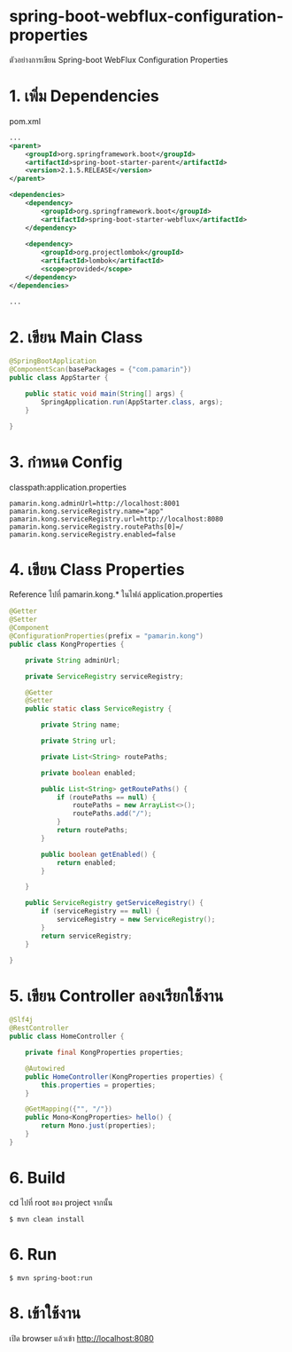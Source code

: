 # spring-boot-webflux-configuration-properties
ตัวอย่างการเขียน Spring-boot WebFlux Configuration Properties

# 1. เพิ่ม Dependencies

pom.xml 
``` xml
...
<parent>
    <groupId>org.springframework.boot</groupId>
    <artifactId>spring-boot-starter-parent</artifactId>
    <version>2.1.5.RELEASE</version>
</parent>

<dependencies>
    <dependency>
        <groupId>org.springframework.boot</groupId>
        <artifactId>spring-boot-starter-webflux</artifactId>
    </dependency>
    
    <dependency>
        <groupId>org.projectlombok</groupId>
        <artifactId>lombok</artifactId>
        <scope>provided</scope>
    </dependency>
</dependencies>

...
```

# 2. เขียน Main Class 

``` java
@SpringBootApplication
@ComponentScan(basePackages = {"com.pamarin"}) 
public class AppStarter {

    public static void main(String[] args) {
        SpringApplication.run(AppStarter.class, args);
    }

}
```

# 3. กำหนด Config 
classpath:application.properties 
``` properties
pamarin.kong.adminUrl=http://localhost:8001
pamarin.kong.serviceRegistry.name="app"
pamarin.kong.serviceRegistry.url=http://localhost:8080
pamarin.kong.serviceRegistry.routePaths[0]=/
pamarin.kong.serviceRegistry.enabled=false
```

# 4. เขียน Class Properties 
Reference ไปที่ pamarin.kong.* ในไฟล์ application.properties 
```java
@Getter
@Setter
@Component
@ConfigurationProperties(prefix = "pamarin.kong")
public class KongProperties {

    private String adminUrl;

    private ServiceRegistry serviceRegistry;

    @Getter
    @Setter
    public static class ServiceRegistry {

        private String name;

        private String url;

        private List<String> routePaths;

        private boolean enabled;

        public List<String> getRoutePaths() {
            if (routePaths == null) {
                routePaths = new ArrayList<>();
                routePaths.add("/");
            }
            return routePaths;
        }

        public boolean getEnabled() {
            return enabled;
        }

    }

    public ServiceRegistry getServiceRegistry() {
        if (serviceRegistry == null) {
            serviceRegistry = new ServiceRegistry();
        }
        return serviceRegistry;
    }

}
```

# 5. เขียน Controller ลองเรียกใช้งาน
```java
@Slf4j
@RestController
public class HomeController {

    private final KongProperties properties;

    @Autowired
    public HomeController(KongProperties properties) {
        this.properties = properties;
    }

    @GetMapping({"", "/"})
    public Mono<KongProperties> hello() {
        return Mono.just(properties);
    }
}

```

# 6. Build
cd ไปที่ root ของ project จากนั้น  
``` shell 
$ mvn clean install
```

# 6. Run 
``` shell 
$ mvn spring-boot:run
```

# 8. เข้าใช้งาน

เปิด browser แล้วเข้า [http://localhost:8080](http://localhost:8080)

